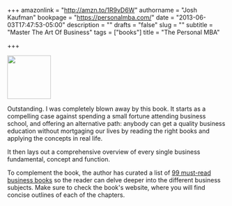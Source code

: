+++
amazonlink = "http://amzn.to/1R9vD6W"
authorname = "Josh Kaufman"
bookpage = "https://personalmba.com/"
date = "2013-06-03T17:47:53-05:00"
description = ""
drafts = "false"
slug = ""
subtitle = "Master The Art Of Business"
tags = ["books"]
title = "The Personal MBA"

+++

<img src="/images/pmba.jpg" width="100px">

Outstanding. I was completely blown away by this book. It starts as a compelling case against spending a small fortune attending business school, and offering an alternative path: anybody can get a quality business education without mortgaging our lives by reading the right books and applying the concepts in real life. 

It then lays out a comprehensive overview of every single business fundamental, concept and function. 

To complement the book, the author has curated a list of [99 must-read business books](https://personalmba.com/best-business-books/) so the reader can delve deeper into the different business subjects. Make sure to check the book's website, where you will find concise outlines of each of the chapters.

<!--more-->
